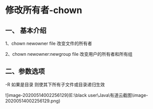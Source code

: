# **修改所有者-chown**

 

## 一、 基本介绍

1、chown newowner file 改变文件的所有者

2、chown newowner:newgroup file 改变用户的所有者和所有组

 

## **二、参数选项**

-R 如果是目录 则使其下所有子文件或目录递归生效

![image-20200514002256129](E:\black user\Java\有道云截图\image-20200514002256129.png)